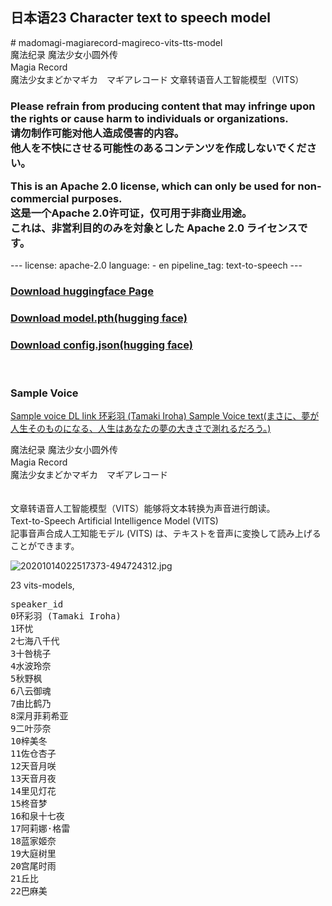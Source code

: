 <h2>日本语23 Character text to speech model</h2>
# madomagi-magiarecord-magireco-vits-tts-model<br>
魔法纪录 魔法少女小圆外传　<br>
Magia Record 　<br>
魔法少女まどかマギカ　マギアレコード 文章转语音人工智能模型（VITS）<br>
<h3>
   Please refrain from producing content that may infringe upon the rights or cause harm to individuals or organizations.<br>
请勿制作可能对他人造成侵害的内容。<br>
他人を不快にさせる可能性のあるコンテンツを作成しないでください。<br>

This is an Apache 2.0 license, which can only be used for non-commercial purposes.<br>
这是一个Apache 2.0许可证，仅可用于非商业用途。<br>
これは、非営利目的のみを対象とした Apache 2.0 ライセンスです。<br>
</h3>
---
license: apache-2.0
language:
- en
pipeline_tag: text-to-speech
---
<h3></h3>
<h3><a href="https://huggingface.co/Mofa-Xingche/madomagi-magiarecord-magireco-vits-tts-model/tree/main">Download huggingface Page</a></h3>

<h3><a href="https://huggingface.co/Mofa-Xingche/madomagi-magiarecord-magireco-vits-tts-model/resolve/main/model.pth">Download model.pth(hugging face)</a></h3>
<h3><a href="https://huggingface.co/Mofa-Xingche/madomagi-magiarecord-magireco-vits-tts-model/resolve/main/config.json">Download config.json(hugging face)</a></h3>
<br>
<h3>
   Sample Voice
</h3>
<a href="https://huggingface.co/Mofa-Xingche/madomagi-magiarecord-magireco-vits-tts-model/resolve/main/%E7%8E%AF%E5%BD%A9%E7%BE%BDsamplevoice.wav">
Sample voice DL link 环彩羽 (Tamaki Iroha) Sample Voice text(まさに、夢が人生そのものになる、人生はあなたの夢の大きさで測れるだろう。)

</a>
   
魔法纪录 魔法少女小圆外传<br>
Magia Record 　<br>
魔法少女まどかマギカ　マギアレコード<br>
<br>
<br>
文章转语音人工智能模型（VITS）能够将文本转换为声音进行朗读。<br>
Text-to-Speech Artificial Intelligence Model (VITS)　<br>
記事音声合成人工知能モデル (VITS) は、テキストを音声に変換して読み上げることができます。<br>


![20201014022517373-494724312.jpg](https://cdn-uploads.huggingface.co/production/uploads/64cc8ece0bf3949c692e00c8/nzubxVVDhK26a3Y3WrhlM.jpeg)

23 vits-models,<br>

<pre>
speaker_id
0环彩羽 (Tamaki Iroha)
1环忧
2七海八千代
3十咎桃子
4水波玲奈
5秋野枫
6八云御魂
7由比鹤乃
8深月菲莉希亚
9二叶莎奈
10梓美冬
11佐仓杏子
12天音月咲
13天音月夜
14里见灯花
15柊音梦
16和泉十七夜
17阿莉娜·格雷
18蓝家姬奈
19大庭树里
20宫尾时雨
21丘比
22巴麻美</pre>
